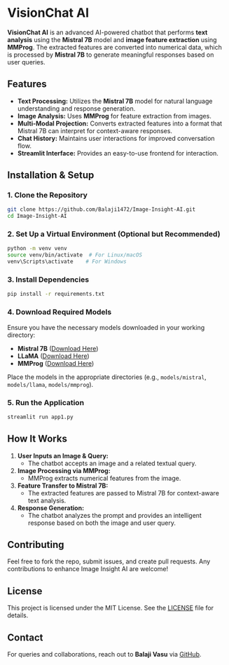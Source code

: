 # VisionChat AI

**VisionChat AI** is an advanced AI-powered chatbot that performs **text analysis** using the **Mistral 7B** model and **image feature extraction** using **MMProg**. The extracted features are converted into numerical data, which is processed by **Mistral 7B** to generate meaningful responses based on user queries.

## Features

- **Text Processing:** Utilizes the **Mistral 7B** model for natural language understanding and response generation.
- **Image Analysis:** Uses **MMProg** for feature extraction from images.
- **Multi-Modal Projection:** Converts extracted features into a format that Mistral 7B can interpret for context-aware responses.
- **Chat History:** Maintains user interactions for improved conversation flow.
- **Streamlit Interface:** Provides an easy-to-use frontend for interaction.

## Installation & Setup

### **1. Clone the Repository**

```bash
git clone https://github.com/Balaji1472/Image-Insight-AI.git
cd Image-Insight-AI
```

### **2. Set Up a Virtual Environment (Optional but Recommended)**

```bash
python -m venv venv
source venv/bin/activate  # For Linux/macOS
venv\Scripts\activate    # For Windows
```

### **3. Install Dependencies**

```bash
pip install -r requirements.txt
```

### **4. Download Required Models**

Ensure you have the necessary models downloaded in your working directory:

- **Mistral 7B** ([Download Here](https://huggingface.co/mistralai/Mistral-7B-v0.1))
- **LLaMA** ([Download Here](https://huggingface.co/meta-llama/Llama-2-7b-hf))
- **MMProg** ([Download Here](https://huggingface.co/path/to/mmprog))

Place the models in the appropriate directories (e.g., `models/mistral`, `models/llama`, `models/mmprog`).

### **5. Run the Application**

```bash
streamlit run app1.py
```

## How It Works

1. **User Inputs an Image & Query:**
   - The chatbot accepts an image and a related textual query.
2. **Image Processing via MMProg:**
   - MMProg extracts numerical features from the image.
3. **Feature Transfer to Mistral 7B:**
   - The extracted features are passed to Mistral 7B for context-aware text analysis.
4. **Response Generation:**
   - The chatbot analyzes the prompt and provides an intelligent response based on both the image and user query.

## Contributing

Feel free to fork the repo, submit issues, and create pull requests. Any contributions to enhance Image Insight AI are welcome!

## License

This project is licensed under the MIT License. See the [LICENSE](LICENSE) file for details.

## Contact

For queries and collaborations, reach out to **Balaji Vasu** via [GitHub](https://github.com/Balaji1472).

